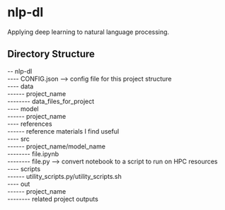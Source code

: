 # nlp-dl  
Applying deep learning to natural language processing.  
   
## Directory Structure  
-- nlp-dl  
---- CONFIG.json --> config file for this project structure  
---- data  
------ project_name  
-------- data_files_for_project  
---- model  
------ project_name  
---- references  
------ reference materials I find useful  
---- src  
------ project_name/model_name  
-------- file.ipynb  
-------- file.py --> convert notebook to a script to run on HPC resources  
---- scripts  
------ utility_scripts.py/utility_scripts.sh  
---- out  
------ project_name  
-------- related project outputs  
   

